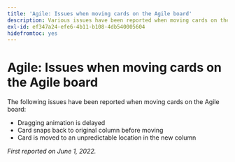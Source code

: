 ```yaml
---
title: 'Agile: Issues when moving cards on the Agile board'
description: Various issues have been reported when moving cards on the Agile board.
exl-id: ef347a24-efe6-4b11-b108-4db540005604
hidefromtoc: yes
---
```

# Agile: Issues when moving cards on the Agile board

The following issues have been reported when moving cards on the Agile board:

* Dragging animation is delayed
* Card snaps back to original column before moving
* Card is moved to an unpredictable location in the new column

_First reported on June 1, 2022._
